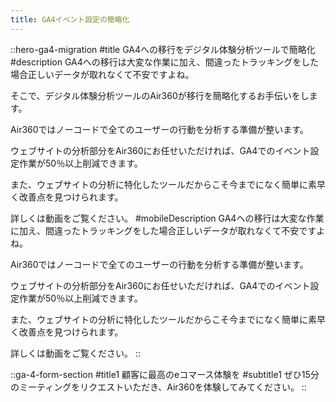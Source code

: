 ```yaml
---
title: GA4イベント設定の簡略化
---
```


::hero-ga4-migration
#title
GA4への移行をデジタル体験分析ツールで簡略化
#description
GA4への移行は大変な作業に加え、間違ったトラッキングをした場合正しいデータが取れなくて不安ですよね。

そこで、デジタル体験分析ツールのAir360が移行を簡略化するお手伝いをします。

Air360ではノーコードで全てのユーザーの行動を分析する準備が整います。

ウェブサイトの分析部分をAir360にお任せいただければ、GA4でのイベント設定作業が50％以上削減できます。

また、ウェブサイトの分析に特化したツールだからこそ今までになく簡単に素早く改善点を見つけられます。

詳しくは動画をご覧ください。
#mobileDescription
GA4への移行は大変な作業に加え、間違ったトラッキングをした場合正しいデータが取れなくて不安ですよね。

Air360ではノーコードで全てのユーザーの行動を分析する準備が整います。

ウェブサイトの分析部分をAir360にお任せいただければ、GA4でのイベント設定作業が50％以上削減できます。

また、ウェブサイトの分析に特化したツールだからこそ今までになく簡単に素早く改善点を見つけられます。

詳しくは動画をご覧ください。
::

::ga-4-form-section
#title1
顧客に最高のeコマース体験を
#subtitle1
ぜひ15分のミーティングをリクエストいただき、Air360を体験してみてください。
::